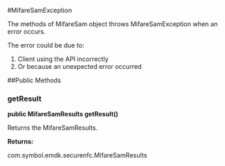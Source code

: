 #MifareSamException

The methods of MifareSam object throws MifareSamException when an error
 occurs. 

 The error could be due to:

1. Client using the API incorrectly
2. Or because an unexpected error occurred



##Public Methods

### getResult

**public MifareSamResults getResult()**

Returns the MifareSamResults.

**Returns:**

com.symbol.emdk.securenfc.MifareSamResults

